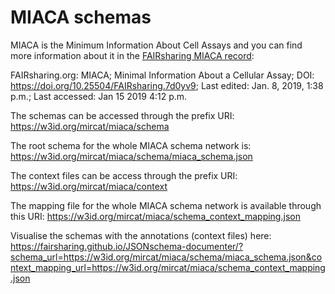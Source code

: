 # MIACA schemas

MIACA is the Minimum Information About Cell Assays and you can find more information about it in the [FAIRsharing MIACA record](https://doi.org/10.25504/FAIRsharing.7d0yv9):

FAIRsharing.org: MIACA; Minimal Information About a Cellular Assay; DOI: https://doi.org/10.25504/FAIRsharing.7d0yv9; Last edited: Jan. 8, 2019, 1:38 p.m.; Last accessed: Jan 15 2019 4:12 p.m.

The schemas can be accessed through the prefix URI: https://w3id.org/mircat/miaca/schema

The root schema for the whole MIACA schema network is: https://w3id.org/mircat/miaca/schema/miaca_schema.json

The context files can be access through the prefix URI: https://w3id.org/mircat/miaca/context

The mapping file for the whole MIACA schema network is available through this URI: https://w3id.org/mircat/miaca/schema_context_mapping.json

Visualise the schemas with the annotations (context files) here: https://fairsharing.github.io/JSONschema-documenter/?schema_url=https://w3id.org/mircat/miaca/schema/miaca_schema.json&context_mapping_url=https://w3id.org/mircat/miaca/schema_context_mapping.json

